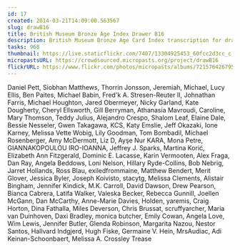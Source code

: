 ```yaml
---
id: 17
created: 2014-03-21T14:09:00.563567
slug: drawB16
title: British Museum Bronze Age Index Drawer B16
description: British Museum Bronze Age Card Index transcription for drawer B16
tasks: 968
thumbnail: https://live.staticflickr.com/7407/13304925453_60fcc2d3cc_c.jpg
micropastsURL: https://crowdsourced.micropasts.org/project/drawB16
flickrURL: https://www.flickr.com/photos/micropasts/albums/72157642679582423
---
```

Daniel Pett, Siobhan Matthews, Thorrin Jonsson, Jeremiah, Michael, Lucy Ellis, Ben Paites, Michael Babin, Fred'k A. Stresen-Reuter II, Johnathan Farris, Michael Houghton, Jared Obermeyer, Nicky Garland, Kate Dougherty, Cheryl Ellsworth, Gill Berryman, Athanasia Mavroudi, Caroline, Mary Thomson, Teddy Julius, Alejandro Crespo, Shalom Leaf, Elaine Dale, Bessie Nesseler, Gwen Takagawa, KCS, Katy Emslie, Jeff Okazaki, Ione Karney, Melissa Vette Wobig, Lily Goodman, Tom Bombadil, Michael Rosenberger, Amy McDermott, Liz D, Ayşe Nur KARA, Mona Petre, GIANNAKOPOULOU IRO-IOANNA, Jeffrey J. Sparks, Martina Korić, Elizabeth Ann Fitzgerald, Dominic E. Lacasse, Karin Vermooten, Alex Fraga, Dan Ray, Angela Beddows, Loni Nelson, Hillary Ryde-Collins, Bob Nebrig, Jarret Hollands, Ross Blau, exiledfrommaine, Matthew Bendert, Merit Glover, Jessica Byler, Joseph Koivisto, stacytg, Melissa Clements, Alistair Bingham, Jennifer Kindick, M.K. Carroll, David Dawson, Drew Pearson, Bianca Cabrera, Latifa Walker, Valeska Becker, Rebecca Gunnill, Joellen McGann, Dan McCarthy, Anne-Marie Davies, Holden, yaremis, Craig Horton, Dina Fathalla, Miles Deverson, Chris Brussat, scruffyarcher, Maria van Duinhoven, Daxi Bradley, monica butcher, Emily Cowan, Angela Love, Wim Lewis, Jennifer Butler, Glenda Robinson, Margarita Nazou, Nestor Santos, Hallvard Indgjerd, Hugh Fiske, Germaine V. Hein, MrsAudiac, Adi Keinan-Schoonbaert, Melissa A. Crossley Trease
